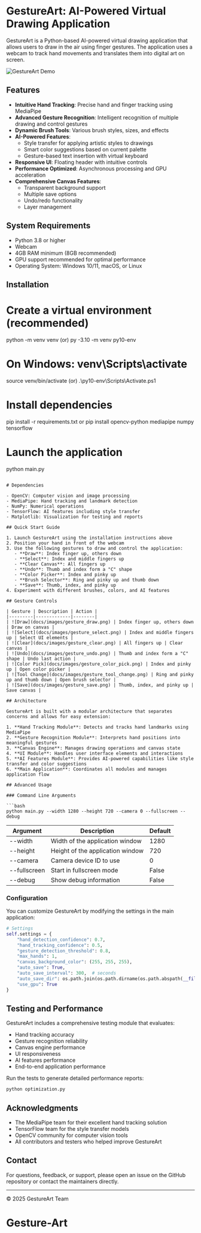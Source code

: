 # GestureArt: AI-Powered Virtual Drawing Application

GestureArt is a Python-based AI-powered virtual drawing application that allows users to draw in the air using finger gestures. The application uses a webcam to track hand movements and translates them into digital art on screen.

![GestureArt Demo](docs/images/gestureart_demo.gif)

## Features

- **Intuitive Hand Tracking**: Precise hand and finger tracking using MediaPipe
- **Advanced Gesture Recognition**: Intelligent recognition of multiple drawing and control gestures
- **Dynamic Brush Tools**: Various brush styles, sizes, and effects
- **AI-Powered Features**:
  - Style transfer for applying artistic styles to drawings
  - Smart color suggestions based on current palette
  - Gesture-based text insertion with virtual keyboard
- **Responsive UI**: Floating header with intuitive controls
- **Performance Optimized**: Asynchronous processing and GPU acceleration
- **Comprehensive Canvas Features**:
  - Transparent background support
  - Multiple save options
  - Undo/redo functionality
  - Layer management

## System Requirements

- Python 3.8 or higher
- Webcam
- 4GB RAM minimum (8GB recommended)
- GPU support recommended for optimal performance
- Operating System: Windows 10/11, macOS, or Linux

## Installation

# Create a virtual environment (recommended)
python -m venv venv (or)
py -3.10 -m venv py10-env 
# On Windows: venv\Scripts\activate
source venv/bin/activate (or) 
.\py10-env\Scripts\Activate.ps1 

# Install dependencies
pip install -r requirements.txt
or 
pip install opencv-python mediapipe numpy tensorflow  

# Launch the application
python main.py
```

# Dependencies

- OpenCV: Computer vision and image processing
- MediaPipe: Hand tracking and landmark detection
- NumPy: Numerical operations
- TensorFlow: AI features including style transfer
- Matplotlib: Visualization for testing and reports

## Quick Start Guide

1. Launch GestureArt using the installation instructions above
2. Position your hand in front of the webcam
3. Use the following gestures to draw and control the application:
   - **Draw**: Index finger up, others down
   - **Select**: Index and middle fingers up
   - **Clear Canvas**: All fingers up
   - **Undo**: Thumb and index form a "C" shape
   - **Color Picker**: Index and pinky up
   - **Brush Selector**: Ring and pinky up and thumb down
   - **Save**: Thumb, index, and pinky up
4. Experiment with different brushes, colors, and AI features

## Gesture Controls

| Gesture | Description | Action |
|---------|-------------|--------|
| ![Draw](docs/images/gesture_draw.png) | Index finger up, others down | Draw on canvas |
| ![Select](docs/images/gesture_select.png) | Index and middle fingers up | Select UI elements |
| ![Clear](docs/images/gesture_clear.png) | All fingers up | Clear canvas |
| ![Undo](docs/images/gesture_undo.png) | Thumb and index form a "C" shape | Undo last action |
| ![Color Pick](docs/images/gesture_color_pick.png) | Index and pinky up | Open color picker |
| ![Tool Change](docs/images/gesture_tool_change.png) | Ring and pinky up and thumb down | Open brush selector |
| ![Save](docs/images/gesture_save.png) | Thumb, index, and pinky up | Save canvas |

## Architecture

GestureArt is built with a modular architecture that separates concerns and allows for easy extension:

1. **Hand Tracking Module**: Detects and tracks hand landmarks using MediaPipe
2. **Gesture Recognition Module**: Interprets hand positions into meaningful gestures
3. **Canvas Engine**: Manages drawing operations and canvas state
4. **UI Module**: Handles user interface elements and interactions
5. **AI Features Module**: Provides AI-powered capabilities like style transfer and color suggestions
6. **Main Application**: Coordinates all modules and manages application flow

## Advanced Usage

### Command Line Arguments

```bash
python main.py --width 1280 --height 720 --camera 0 --fullscreen --debug
```

| Argument | Description | Default |
|----------|-------------|---------|
| --width | Width of the application window | 1280 |
| --height | Height of the application window | 720 |
| --camera | Camera device ID to use | 0 |
| --fullscreen | Start in fullscreen mode | False |
| --debug | Show debug information | False |

### Configuration

You can customize GestureArt by modifying the settings in the main application:

```python
# Settings
self.settings = {
    "hand_detection_confidence": 0.7,
    "hand_tracking_confidence": 0.5,
    "gesture_detection_threshold": 0.8,
    "max_hands": 1,
    "canvas_background_color": (255, 255, 255),
    "auto_save": True,
    "auto_save_interval": 300,  # seconds
    "auto_save_dir": os.path.join(os.path.dirname(os.path.abspath(__file__)), "../output"),
    "use_gpu": True
}
```

## Testing and Performance

GestureArt includes a comprehensive testing module that evaluates:

- Hand tracking accuracy
- Gesture recognition reliability
- Canvas engine performance
- UI responsiveness
- AI features performance
- End-to-end application performance

Run the tests to generate detailed performance reports:

```bash
python optimization.py
```


## Acknowledgments

- The MediaPipe team for their excellent hand tracking solution
- TensorFlow team for the style transfer models
- OpenCV community for computer vision tools
- All contributors and testers who helped improve GestureArt

## Contact

For questions, feedback, or support, please open an issue on the GitHub repository or contact the maintainers directly.

---

© 2025 GestureArt Team
# Gesture-Art

